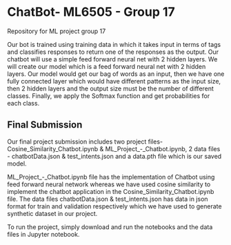 # ChatBot- ML6505 - Group 17

Repository for ML project group 17

Our bot is trained using training data in which it takes input in terms of tags and classifies responses to return one of the responses as the output. Our chatbot will use a simple feed forward neural net with 2 hidden layers. We will create our model which is a feed forward neural net with 2 hidden layers.  Our model would get our bag of words as an input, then we have one fully connected layer which would have different patterns as the input size, then 2 hidden layers and the output size must be the number of different classes. Finally, we apply the Softmax function and get probabilities for each class.

## Final Submission
Our final project submission includes two project files- Cosine_Similarity_Chatbot.ipynb & ML_Project_-_Chatbot.ipynb, 2 data files - chatbotData.json & test_intents.json and a data.pth file which is our saved model. 

ML_Project_-_Chatbot.ipynb file has the implementation of Chatbot using feed forward neural network whereas we have used cosine similarity to implement the chatbot application in the Cosine_Similarity_Chatbot.ipynb file. The data files chatbotData.json & test_intents.json has data in json format for train and validation respectively which we have used to generate synthetic dataset in our project.

To run the project, simply download and run the notebooks and the data files in Jupyter notebook.
